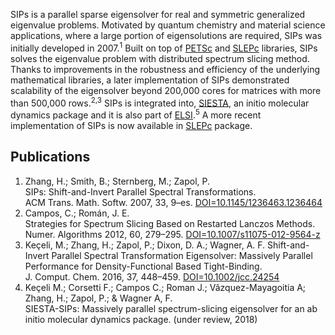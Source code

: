 SIPs is a parallel sparse eigensolver for real and symmetric generalized eigenvalue problems. Motivated by quantum chemistry and material science applications, where a large portion of eigensolutions are required, SIPs was initially developed in 2007.<sup>1</sup> Built on top of [PETSc](https://www.mcs.anl.gov/petsc/) and [SLEPc](http://slepc.upv.es/) libraries, SIPs solves the eigenvalue problem with distributed spectrum slicing method. Thanks to improvements in the robustness and efficiency of the underlying mathematical libraries, a later implementation of SIPs demonstrated scalability of the eigensolver beyond 200,000 cores for matrices with more than 500,000 rows.<sup>2,3</sup> SIPs is integrated into, [SIESTA](https://departments.icmab.es/leem/siesta/), an initio molecular dynamics package and it is also part of [ELSI](https://wordpress.elsi-interchange.org/).<sup>5</sup> A more recent implementation of SIPs is now available in [SLEPc](http://slepc.upv.es/) package. 

## Publications
1. Zhang, H.; Smith, B.; Sternberg, M.; Zapol, P.  
SIPs: Shift-and-Invert Parallel Spectral Transformations.  
ACM Trans. Math. Softw. 2007, 33, 9–es. [DOI=10.1145/1236463.1236464](doi.org/10.1145/1236463.1236464)
2. Campos, C.; Román, J. E.  
Strategies for Spectrum Slicing Based on Restarted Lanczos Methods.  
Numer. Algorithms 2012, 60, 279–295.
[DOI=10.1007/s11075-012-9564-z](doi.org/10.1007/s11075-012-9564-z)
3. Keçeli, M.; Zhang, H.; Zapol, P.; Dixon, D. A.; Wagner, A. F.    Shift-and-Invert Parallel Spectral Transformation Eigensolver: Massively Parallel Performance for Density-Functional Based Tight-Binding.  
J. Comput. Chem. 2016, 37, 448–459.
[DOI=10.1002/jcc.24254](doi.org/10.1002/jcc.24254)
4. Keçeli M.; Corsetti F.; Campos C.; Roman J.; Vâzquez-Mayagoitia A;  Zhang, H.; Zapol, P.; & Wagner A, F.  
SIESTA-SIPs: Massively parallel spectrum-slicing eigensolver for an ab initio molecular dynamics package. (under review, 2018)
